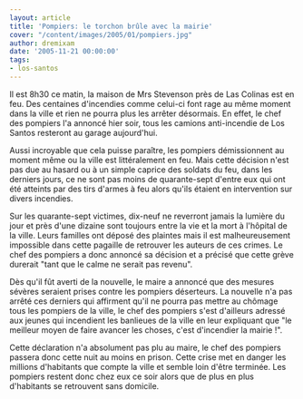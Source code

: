 ```yaml
---
layout: article
title: 'Pompiers: le torchon brûle avec la mairie'
cover: "/content/images/2005/01/pompiers.jpg"
author: dremixam
date: '2005-11-21 00:00:00'
tags:
- los-santos
---
```


Il est 8h30 ce matin, la maison de Mrs Stevenson près de Las Colinas est en feu. Des centaines d'incendies comme celui-ci font rage au même moment dans la ville et rien ne pourra plus les arrêter désormais. En effet, le chef des pompiers l'a annoncé hier soir, tous les camions anti-incendie de Los Santos resteront au garage aujourd'hui.

Aussi incroyable que cela puisse paraître, les pompiers démissionnent au moment même ou la ville est littéralement en feu. Mais cette décision n'est pas due au hasard ou à un simple caprice des soldats du feu, dans les derniers jours, ce ne sont pas moins de quarante-sept d'entre eux qui ont été atteints par des tirs d'armes à feu alors qu'ils étaient en intervention sur divers incendies.

Sur les quarante-sept victimes, dix-neuf ne reverront jamais la lumière du jour et près d'une dizaine sont toujours entre la vie et la mort à l'hôpital de la ville. Leurs familles ont déposé des plaintes mais il est malheureusement impossible dans cette pagaille de retrouver les auteurs de ces crimes. Le chef des pompiers a donc annoncé sa décision et a précisé que cette grève durerait "tant que le calme ne serait pas revenu".

Dès qu'il fût averti de la nouvelle, le maire a annoncé que des mesures sévères seraient prises contre les pompiers déserteurs. La nouvelle n'a pas arrêté ces derniers qui affirment qu'il ne pourra pas mettre au chômage tous les pompiers de la ville, le chef des pompiers s'est d'ailleurs adressé aux jeunes qui incendient les banlieues de la ville en leur expliquant que "le meilleur moyen de faire avancer les choses, c'est d'incendier la mairie !".

Cette déclaration n'a absolument pas plu au maire, le chef des pompiers passera donc cette nuit au moins en prison. Cette crise met en danger les millions d'habitants que compte la ville et semble loin d'être terminée. Les pompiers restent donc chez eux ce soir alors que de plus en plus d'habitants se retrouvent sans domicile.